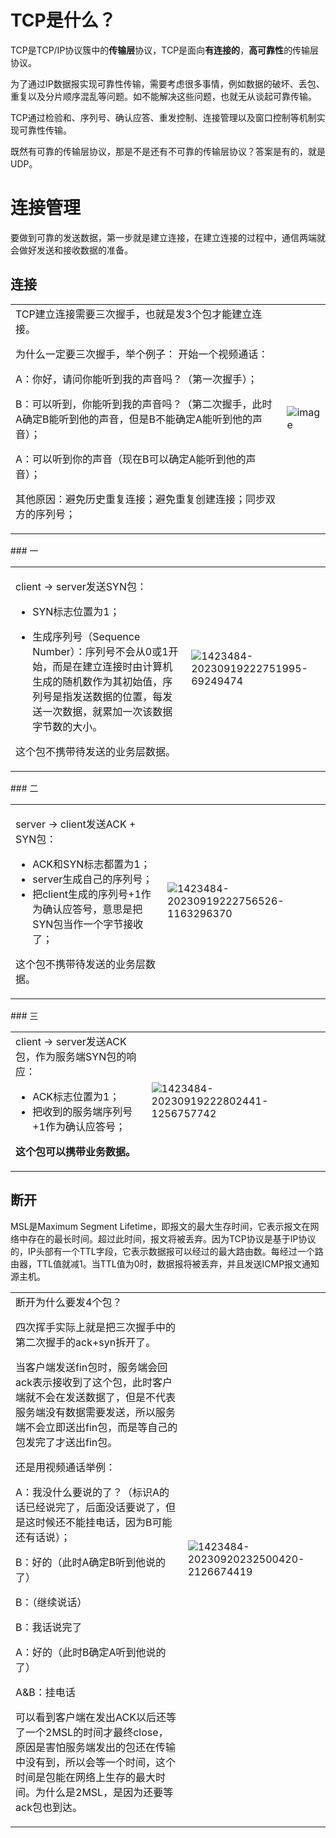 # TCP是什么？

TCP是TCP/IP协议簇中的**传输层**协议，TCP是面向**有连接的**，**高可靠性**的传输层协议。

为了通过IP数据报实现可靠性传输，需要考虑很多事情，例如数据的破坏、丢包、重复以及分片顺序混乱等问题。如不能解决这些问题，也就无从谈起可靠传输。

TCP通过检验和、序列号、确认应答、重发控制、连接管理以及窗口控制等机制实现可靠性传输。

既然有可靠的传输层协议，那是不是还有不可靠的传输层协议？答案是有的，就是UDP。

# 连接管理

要做到可靠的发送数据，第一步就是建立连接，在建立连接的过程中，通信两端就会做好发送和接收数据的准备。

## 连接
<html><table frame=void style="margin-left: auto; margin-right: auto;"><tr><td>
<!--左侧内容-->
 TCP建立连接需要三次握手，也就是发3个包才能建立连接。

为什么一定要三次握手，举个例子：
开始一个视频通话：

A：你好，请问你能听到我的声音吗？（第一次握手）；

B：可以听到，你能听到我的声音吗？（第二次握手，此时A确定B能听到他的声音，但是B不能确定A能听到他的声音）；

A：可以听到你的声音（现在B可以确定A能听到他的声音）；

其他原因：避免历史重复连接；避免重复创建连接；同步双方的序列号；
</td><td>

 ![image](https://github.com/user-attachments/assets/cf3d54fc-c461-4348-8ffe-f467ed7168f8)
</td></tr></table></html>
### 一
<html><table frame=void style="margin-left: auto; margin-right: auto;"><tr><td>
<!--左侧内容-->

client → server发送SYN包：

- SYN标志位置为1；

 - 生成序列号（Sequence Number）：序列号不会从0或1开始，而是在建立连接时由计算机生成的随机数作为其初始值，序列号是指发送数据的位置，每发送一次数据，就累加一次该数据字节数的大小。

这个包不携带待发送的业务层数据。
</td><td>

![1423484-20230919222751995-69249474](https://github.com/user-attachments/assets/ab899b76-6d21-4e49-877b-4fd450544b90)
</td></tr></table></html>
### 二
<html><table frame=void style="margin-left: auto; margin-right: auto;"><tr><td>
<!--左侧内容-->

server → client发送ACK + SYN包：

- ACK和SYN标志都置为1；
- server生成自己的序列号；
- 把client生成的序列号+1作为确认应答号，意思是把SYN包当作一个字节接收了；

这个包不携带待发送的业务层数据。
</td><td>

![1423484-20230919222756526-1163296370](https://github.com/user-attachments/assets/b3925253-1dc4-41d2-9e5b-2f35a683e7cb)
</td></tr></table></html>
### 三
<html><table frame=void style="margin-left: auto; margin-right: auto;"><tr><td>
<!--左侧内容-->
client → server发送ACK包，作为服务端SYN包的响应：

- ACK标志位置为1；
- 把收到的服务端序列号+1作为确认应答号；

**这个包可以携带业务数据。**
</td><td>

![1423484-20230919222802441-1256757742](https://github.com/user-attachments/assets/ec100aa1-9799-4493-9bd4-5f92ee2d2951)

</td></tr></table></html>

## 断开

MSL是Maximum Segment Lifetime，即报文的最大生存时间，它表示报文在网络中存在的最长时间。超过此时间，报文将被丢弃。因为TCP协议是基于IP协议的，IP头部有一个TTL字段，它表示数据报可以经过的最大路由数。每经过一个路由器，TTL值就减1。当TTL值为0时，数据报将被丢弃，并且发送ICMP报文通知源主机。

<html><table frame=void style="margin-left: auto; margin-right: auto;"><tr><td>
断开为什么要发4个包？

四次挥手实际上就是把三次握手中的第二次握手的ack+syn拆开了。

当客户端发送fin包时，服务端会回ack表示接收到了这个包，此时客户端就不会在发送数据了，但是不代表服务端没有数据需要发送，所以服务端不会立即送出fin包，而是等自己的包发完了才送出fin包。

还是用视频通话举例：

A：我没什么要说的了？（标识A的话已经说完了，后面没话要说了，但是这时候还不能挂电话，因为B可能还有话说）；

B：好的（此时A确定B听到他说的了）

B：（继续说话）

B：我话说完了

A：好的（此时B确定A听到他说的了）

A&B：挂电话

可以看到客户端在发出ACK以后还等了一个2MSL的时间才最终close，原因是害怕服务端发出的包还在传输中没有到，所以会等一个时间，这个时间是包能在网络上生存的最大时间。为什么是2MSL，是因为还要等ack包也到达。
</td><td>

![1423484-20230920232500420-2126674419](https://github.com/user-attachments/assets/8b142c7a-36de-431c-92ac-757e59bf5391)

</td></tr></table></html>
